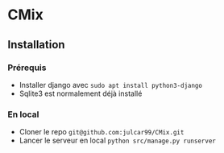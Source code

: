 # CMix

## Installation

### Prérequis

* Installer django avec `sudo apt install python3-django`
* Sqlite3 est normalement déjà installé

### En local

* Cloner le repo `git@github.com:julcar99/CMix.git`
* Lancer le serveur en local `python src/manage.py runserver`